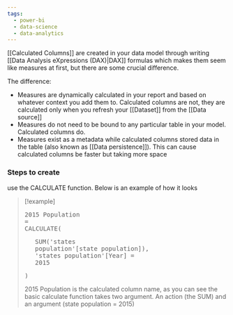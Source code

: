 ```yaml
---
tags:
  - power-bi
  - data-science
  - data-analytics
---
```

[[Calculated Columns]] are created in your data model through writing [[Data Analysis eXpressions (DAX)|DAX]] formulas which makes them seem like measures at first, but there are some crucial difference.

The difference: 
- Measures are dynamically calculated in your report and based on whatever context you add them to. Calculated columns are not, they are calculated only when you refresh your [[Dataset]] from the [[Data source]]
- Measures do not need to be bound to any particular table in your model. Calculated columns do. 
- Measures exist as a metadata while calculated columns stored data in the table (also known as [[Data persistence]]). This can cause calculated columns be faster but taking more space

### Steps to create
use the CALCULATE function. Below is an example of how it looks
> [!example] <pre>2015 Population =</br>CALCULATE(</br><ul style = 'list-style-type:none;'><li>SUM('states population'[state population]),</li><li>'states population'[Year] = 2015</li></ul>)</pre>
> 2015 Population is the calculated column name, as you can see the basic calculate function takes two argument. An action (the SUM) and an argument (state population = 2015)

